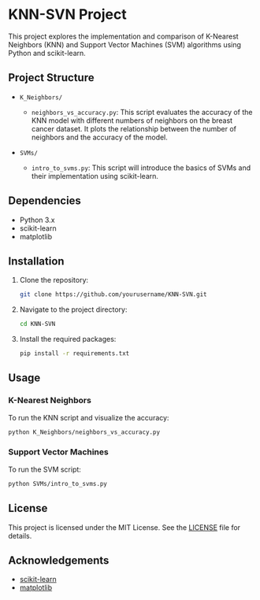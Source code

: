 # KNN-SVN Project

This project explores the implementation and comparison of K-Nearest Neighbors (KNN) and Support Vector Machines (SVM) algorithms using Python and scikit-learn.

## Project Structure

- `K_Neighbors/`
    - `neighbors_vs_accuracy.py`: This script evaluates the accuracy of the KNN model with different numbers of neighbors on the breast cancer dataset. It plots the relationship between the number of neighbors and the accuracy of the model.

- `SVMs/`
    - `intro_to_svms.py`: This script will introduce the basics of SVMs and their implementation using scikit-learn.

## Dependencies

- Python 3.x
- scikit-learn
- matplotlib

## Installation

1. Clone the repository:
     ```bash
     git clone https://github.com/yourusername/KNN-SVN.git
     ```
2. Navigate to the project directory:
     ```bash
     cd KNN-SVN
     ```
3. Install the required packages:
     ```bash
     pip install -r requirements.txt
     ```

## Usage

### K-Nearest Neighbors

To run the KNN script and visualize the accuracy:
```bash
python K_Neighbors/neighbors_vs_accuracy.py
```

### Support Vector Machines

To run the SVM script:
```bash
python SVMs/intro_to_svms.py
```

## License

This project is licensed under the MIT License. See the [LICENSE](LICENSE) file for details.

## Acknowledgements

- [scikit-learn](https://scikit-learn.org/)
- [matplotlib](https://matplotlib.org/)
